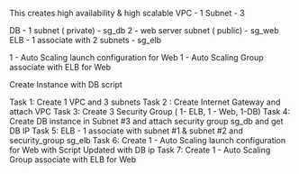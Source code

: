 This creates high availability & high scalable
VPC - 1
Subnet - 3

DB - 1 subnet ( private) - sg_db
2 - web server subnet ( public) - sg_web
ELB - 1 associate with 2 subnets - sg_elb

1 - Auto Scaling launch configuration for Web
1 - Auto Scaling Group associate with ELB for Web

Create Instance with DB script

Task 1: Create 1 VPC and 3 subnets
Task 2 : Create Internet Gateway and attach VPC
Task 3: Create 3 Security Group ( 1- ELB, 1 - Web, 1-DB)
Task 4: Create DB instance in Subnet #3 and attach security group sg_db and get DB IP
Task 5: ELB - 1 associate with subnet #1 & subnet #2 and security_group sg_elb
Task 6: Create 1 - Auto Scaling launch configuration for Web with Script Updated with DB ip
Task 7: Create 1 - Auto Scaling Group associate with ELB for Web
